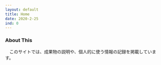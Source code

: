 ```yaml
---
layout: default
title: Home
date: 2020-2-25
ind: 0
---
```


### About This

　このサイトでは、成果物の説明や、個人的に使う情報の記録を掲載しています。  

### 